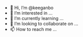 - 👋 Hi, I’m @keeganbo
- 👀 I’m interested in ...
- 🌱 I’m currently learning ...
- 💞️ I’m looking to collaborate on ...
- 📫 How to reach me ...

<!---
keeganbo/keeganbo is a ✨ special ✨ repository because its `README.md` (this file) appears on your GitHub profile.
You can click the Preview link to take a look at your changes.
--->
